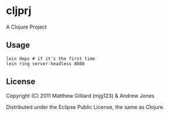 # cljprj

A Clojure Project

## Usage

    lein deps # if it's the first time
    lein ring server-headless 8080

## License

Copyright (C) 2011 Matthew Gilliard (mjg123) & Andrew Jones

Distributed under the Eclipse Public License, the same as Clojure.
